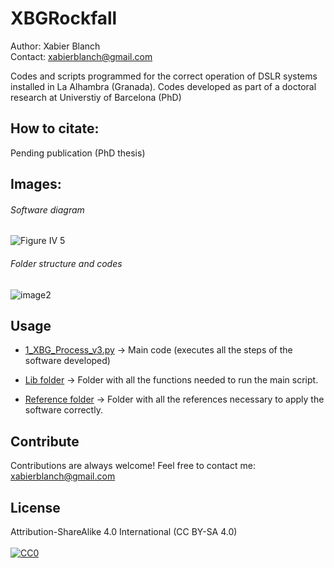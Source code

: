 # XBGRockfall
Author: Xabier Blanch<br/>
Contact: xabierblanch@gmail.com<br/>

Codes and scripts programmed for the correct operation of DSLR systems installed in La Alhambra (Granada).
Codes developed as part of a doctoral research at Universtiy of Barcelona (PhD)

How to citate:
-----
Pending publication (PhD thesis)

Images:
-----
###### Software diagram
![Figure IV 5](https://user-images.githubusercontent.com/37353398/151881584-71801a93-8a35-4bba-9d02-46b2e07ad67c.jpg)

###### Folder structure and codes
![image2](https://user-images.githubusercontent.com/37353398/151882359-5819ba73-edc6-4ad2-9019-0d2371ba7e53.jpg)

Usage
-----
* [1_XBG_Process_v3.py](1_XBG_Process/1_XBG_Process_v3.py) -> Main code (executes all the steps of the software developed)

* [Lib folder](2_lib) -> Folder with all the functions needed to run the main script. 
 
* [Reference folder](3_reference/1_reference_GCP) -> Folder with all the references necessary to apply the software correctly.

Contribute
-----
Contributions are always welcome!
Feel free to contact me: xabierblanch@gmail.com

License
-----
Attribution-ShareAlike 4.0 International (CC BY-SA 4.0)<br/><br/>
[![CC0](https://licensebuttons.net/i/cc-gift-guide/by-sa.png)](https://creativecommons.org/licenses/by-sa/4.0/)
